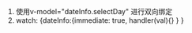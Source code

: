 

1.  使用v-model="dateInfo.selectDay" 进行双向绑定   
2.  watch: {dateInfo:{immediate: true, handler(val){} } }
